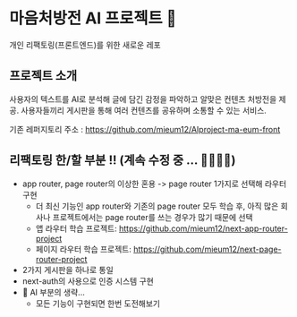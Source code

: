 # 마음처방전 AI 프로젝트 💉

개인 리팩토링(프론트엔드)를 위한 새로운 레포

## 프로젝트 소개

사용자의 텍스트를 AI로 분석해 글에 담긴 감정을 파악하고 알맞은 컨텐츠 처방전을 제공.
사용자들끼리 게시판을 통해 여러 컨텐츠를 공유하며 소통할 수 있는 서비스.

기존 레퍼지토리 주소 :
https://github.com/mieum12/AIproject-ma-eum-front

## 리팩토링 한/할 부분 !! (계속 수정 중 ... 🏃🏻‍♀️💨)

- app router, page router의 이상한 혼용 -> page router 1가지로 선택해 라우터 구현
  - 더 최신 기능인 app router와 기존의 page router 모두 학습 후, 아직 많은 회사나 프로젝트에서는 page router를 쓰는 경우가 많기 때문에 선택
  - 앱 라우터 학습 프로젝트: https://github.com/mieum12/next-app-router-project
  - 페이지 라우터 학습 프로젝트: https://github.com/mieum12/next-page-router-project
- 2가지 게시판을 하나로 통일
- next-auth의 사용으로 인증 시스템 구현
- 🔺 AI 부분의 생략... 
  - 모든 기능이 구현되면 한번 도전해보기
